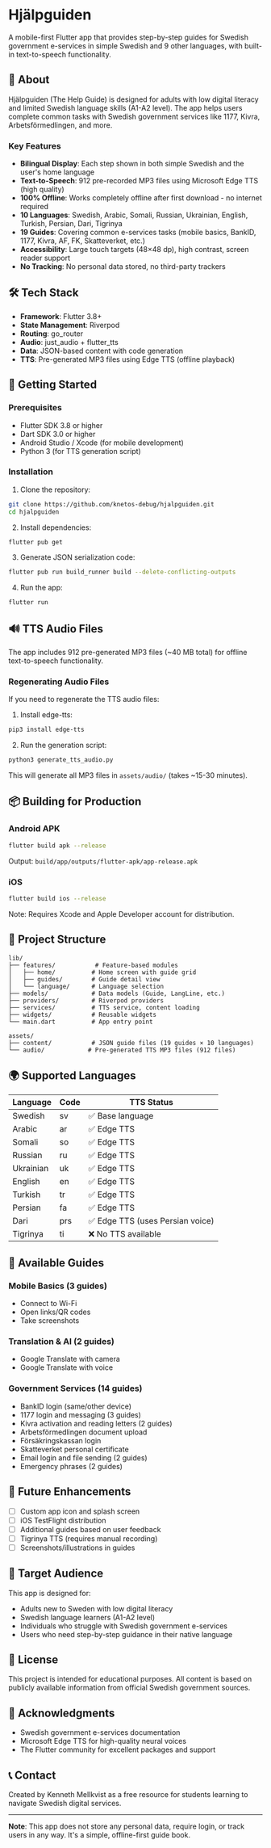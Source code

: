 # Hjälpguiden

A mobile-first Flutter app that provides step-by-step guides for Swedish government e-services in simple Swedish and 9 other languages, with built-in text-to-speech functionality.

## 📱 About

Hjälpguiden (The Help Guide) is designed for adults with low digital literacy and limited Swedish language skills (A1-A2 level). The app helps users complete common tasks with Swedish government services like 1177, Kivra, Arbetsförmedlingen, and more.

### Key Features

- **Bilingual Display**: Each step shown in both simple Swedish and the user's home language
- **Text-to-Speech**: 912 pre-recorded MP3 files using Microsoft Edge TTS (high quality)
- **100% Offline**: Works completely offline after first download - no internet required
- **10 Languages**: Swedish, Arabic, Somali, Russian, Ukrainian, English, Turkish, Persian, Dari, Tigrinya
- **19 Guides**: Covering common e-services tasks (mobile basics, BankID, 1177, Kivra, AF, FK, Skatteverket, etc.)
- **Accessibility**: Large touch targets (48×48 dp), high contrast, screen reader support
- **No Tracking**: No personal data stored, no third-party trackers

## 🛠️ Tech Stack

- **Framework**: Flutter 3.8+
- **State Management**: Riverpod
- **Routing**: go_router
- **Audio**: just_audio + flutter_tts
- **Data**: JSON-based content with code generation
- **TTS**: Pre-generated MP3 files using Edge TTS (offline playback)

## 🚀 Getting Started

### Prerequisites

- Flutter SDK 3.8 or higher
- Dart SDK 3.0 or higher
- Android Studio / Xcode (for mobile development)
- Python 3 (for TTS generation script)

### Installation

1. Clone the repository:
```bash
git clone https://github.com/knetos-debug/hjalpguiden.git
cd hjalpguiden
```

2. Install dependencies:
```bash
flutter pub get
```

3. Generate JSON serialization code:
```bash
flutter pub run build_runner build --delete-conflicting-outputs
```

4. Run the app:
```bash
flutter run
```

## 🔊 TTS Audio Files

The app includes 912 pre-generated MP3 files (~40 MB total) for offline text-to-speech functionality.

### Regenerating Audio Files

If you need to regenerate the TTS audio files:

1. Install edge-tts:
```bash
pip3 install edge-tts
```

2. Run the generation script:
```bash
python3 generate_tts_audio.py
```

This will generate all MP3 files in `assets/audio/` (takes ~15-30 minutes).

## 📦 Building for Production

### Android APK

```bash
flutter build apk --release
```

Output: `build/app/outputs/flutter-apk/app-release.apk`

### iOS

```bash
flutter build ios --release
```

Note: Requires Xcode and Apple Developer account for distribution.

## 📁 Project Structure

```
lib/
├── features/           # Feature-based modules
│   ├── home/          # Home screen with guide grid
│   ├── guides/        # Guide detail view
│   └── language/      # Language selection
├── models/            # Data models (Guide, LangLine, etc.)
├── providers/         # Riverpod providers
├── services/          # TTS service, content loading
├── widgets/           # Reusable widgets
└── main.dart          # App entry point

assets/
├── content/           # JSON guide files (19 guides × 10 languages)
└── audio/            # Pre-generated TTS MP3 files (912 files)
```

## 🌍 Supported Languages

| Language | Code | TTS Status |
|----------|------|------------|
| Swedish | sv | ✅ Base language |
| Arabic | ar | ✅ Edge TTS |
| Somali | so | ✅ Edge TTS |
| Russian | ru | ✅ Edge TTS |
| Ukrainian | uk | ✅ Edge TTS |
| English | en | ✅ Edge TTS |
| Turkish | tr | ✅ Edge TTS |
| Persian | fa | ✅ Edge TTS |
| Dari | prs | ✅ Edge TTS (uses Persian voice) |
| Tigrinya | ti | ❌ No TTS available |

## 📖 Available Guides

### Mobile Basics (3 guides)
- Connect to Wi-Fi
- Open links/QR codes
- Take screenshots

### Translation & AI (2 guides)
- Google Translate with camera
- Google Translate with voice

### Government Services (14 guides)
- BankID login (same/other device)
- 1177 login and messaging (3 guides)
- Kivra activation and reading letters (2 guides)
- Arbetsförmedlingen document upload
- Försäkringskassan login
- Skatteverket personal certificate
- Email login and file sending (2 guides)
- Emergency phrases (2 guides)

## 🎨 Future Enhancements

- [ ] Custom app icon and splash screen
- [ ] iOS TestFlight distribution
- [ ] Additional guides based on user feedback
- [ ] Tigrinya TTS (requires manual recording)
- [ ] Screenshots/illustrations in guides

## 👥 Target Audience

This app is designed for:
- Adults new to Sweden with low digital literacy
- Swedish language learners (A1-A2 level)
- Individuals who struggle with Swedish government e-services
- Users who need step-by-step guidance in their native language

## 📄 License

This project is intended for educational purposes. All content is based on publicly available information from official Swedish government sources.

## 🙏 Acknowledgments

- Swedish government e-services documentation
- Microsoft Edge TTS for high-quality neural voices
- The Flutter community for excellent packages and support

## 📞 Contact

Created by Kenneth Mellkvist as a free resource for students learning to navigate Swedish digital services.

---

**Note**: This app does not store any personal data, require login, or track users in any way. It's a simple, offline-first guide book.
